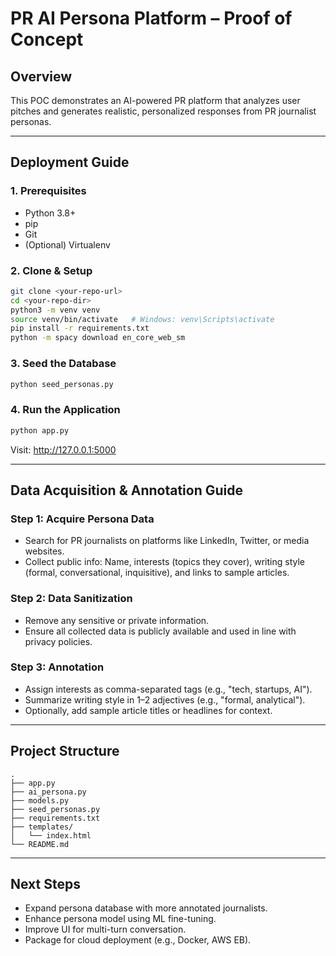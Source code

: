 # PR AI Persona Platform – Proof of Concept

## Overview

This POC demonstrates an AI-powered PR platform that analyzes user pitches and generates realistic, personalized responses from PR journalist personas.

---

## Deployment Guide

### 1. Prerequisites

- Python 3.8+
- pip
- Git
- (Optional) Virtualenv

### 2. Clone & Setup

```bash
git clone <your-repo-url>
cd <your-repo-dir>
python3 -m venv venv
source venv/bin/activate   # Windows: venv\Scripts\activate
pip install -r requirements.txt
python -m spacy download en_core_web_sm
```

### 3. Seed the Database

```bash
python seed_personas.py
```

### 4. Run the Application

```bash
python app.py
```
Visit: http://127.0.0.1:5000

---

## Data Acquisition & Annotation Guide

### Step 1: Acquire Persona Data

- Search for PR journalists on platforms like LinkedIn, Twitter, or media websites.
- Collect public info: Name, interests (topics they cover), writing style (formal, conversational, inquisitive), and links to sample articles.

### Step 2: Data Sanitization

- Remove any sensitive or private information.
- Ensure all collected data is publicly available and used in line with privacy policies.

### Step 3: Annotation

- Assign interests as comma-separated tags (e.g., "tech, startups, AI").
- Summarize writing style in 1–2 adjectives (e.g., "formal, analytical").
- Optionally, add sample article titles or headlines for context.

---

## Project Structure

```
.
├── app.py
├── ai_persona.py
├── models.py
├── seed_personas.py
├── requirements.txt
├── templates/
│   └── index.html
└── README.md
```

---

## Next Steps

- Expand persona database with more annotated journalists.
- Enhance persona model using ML fine-tuning.
- Improve UI for multi-turn conversation.
- Package for cloud deployment (e.g., Docker, AWS EB).
